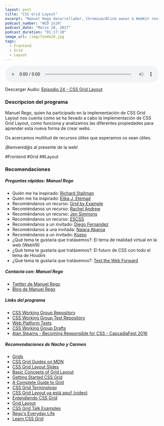 ```yaml
---
layout: post
title: "CSS Grid Layout"
excerpt: "Manuel Rego desarrollador, Chromium/Blink owner & WebKit reviewer nos habla sobre la implementación y el presente de CSS Grid Layout"
podcast_number: "WCD 1x24"
podcast_date: "Marzo 28, 2017"
podcast_duration: "01:17:10"
image_url: /img/fondo24.jpg
tags: 
  - Frontend
  - Grid
  - Layout
---
```


<audio src="http://www.podtrac.com/pts/redirect.mp3/archive.org/download/WCD-24/WeCodeSign%201x24%20-%20CSS%20Grid%20Layout.mp3" preload="auto" controls style="width: 100%;">
  <p>Tu navegador no implementa el elemento audio</p>
</audio>

<p>Descargar Audio: <a href="http://www.podtrac.com/pts/redirect.mp3/archive.org/download/WCD-24/WeCodeSign%201x24%20-%20CSS%20Grid%20Layout.mp3" title="Botón derecho del ratón, luego guardar enlace como...">Episodio 24 - CSS Grid Layout</a></p>

<h3 class="post-title  post-heading">Descripcion del programa</h3>

Manuel Rego, quien ha participado en la implementación de CSS Grid Layout nos cuenta como se ha llevado a cabo la implementación de CSS Grid Layout, como funciona y analizamos las diferentes propiedades para aprender esta nueva forma de crear webs.

Os acercamos multitud de recursos útiles que esperamos os sean útiles.

¡Bienvenid@s al presente de la web!
 
<div class="rule"></div>

#Frontend #Grid ##Layout

<div class="rule"></div>

<h3 class="post-title  post-heading">Recomendaciones</h3>

##### Preguntas rápidas: Manuel Rego

<ul>
  <li class="recomendacion"><span>Quién me ha inspirado: </span><a href="https://stallman.org/">Richard Stallman</a></li>
  <li class="recomendacion"><span>Quién me ha inspirado: </span><a href="https://twitter.com/fantasai">Elika J. Etemad</a></li>
  <li class="recomendacion"><span>Recomiéndanos un recurso: </span><a href="http://gridbyexample.com/">Grid by Example</a></li>
  <li class="recomendacion"><span>Recomiéndanos un recurso: </span><a href="https://rachelandrew.co.uk/">Rachel Andrew</a></li>
  <li class="recomendacion"><span>Recomiéndanos un recurso: </span><a href="http://jensimmons.com/">Jen Simmons</a></li>
  <li class="recomendacion"><span>Recomiéndanos un recurso: </span><a href="https://escss.blogspot.com/">ESCSS</a></li>
  <li class="recomendacion"><span>Recomiéndanos a un invitado: </span><a href="https://www.linkedin.com/in/diegofgoberna/">Diego Fernandez</a></li>
  <li class="recomendacion"><span>Recomiéndanos a una invitada: </span><a href="https://twitter.com/nabaroa">Naiara Abaroa</a></li>
  <li class="recomendacion"><span>Recomiéndanos a un invitado: </span><a href="https://twitter.com/Kseso">Kseso</a></li>
  <li class="recomendacion"><span>¿Qué tema te gustaría que tratásemos?: </span>El tema de realidad virtual en la web (WebVR)</a></li>
  <li class="recomendacion"><span>¿Qué tema te gustaría que tratásemos?: </span>El futuro de CSS con todo el tema de Houdini</li>
  <li class="recomendacion"><span>¿Qué tema te gustaría que tratásemos?: </span><a href="http://testthewebforward.org/">Test the Web Forward</a></li>
</ul>

##### Contacta con: Manuel Rego

<ul>
  <li class="recomendacion"><a href="https://twitter.com/regocas">Twitter de Manuel Rego</a></li>
  <li class="recomendacion"><a href="https://blogs.igalia.com/mrego/">Blog de Manuel Rego</a></li>
</ul>

##### Links del programa

<ul>
  <li class="recomendacion"><a href="https://github.com/w3c/csswg-drafts/issues">CSS Working Group Repository</a></li>
  <li class="recomendacion"><a href="https://github.com/w3c/csswg-test">CSS Working Group Test Repository</a></li>
  <li class="recomendacion"><a href="https://github.com/w3c/web-platform-tests/">Web Platform Tests</a></li>
  <li class="recomendacion"><a href="https://github.com/w3c/csswg-drafts/issues">CSS Working Group Drafts</a></li>
  <li class="recomendacion"><a href="https://www.youtube.com/watch?v=uHDhtRyDR60">Alan Stearns - Becoming Responsible for CSS - CascadiaFest 2016</a></li>
</ul>

##### Recomendaciones de Nacho y Carmen

<ul>
  <li class="recomendacion"><a href="https://developer.mozilla.org/en-US/docs/Learn/CSS/CSS_layout/Grids">Grids</a></li>
  <li class="recomendacion"><a href="https://www.rachelandrew.co.uk/archives/2017/03/07/css-grid-guides-on-mdn/">CSS Grid Guides on MDN</a></li>
  <li class="recomendacion"><a href="https://www.slideshare.net/rachelandrew/css-grid-layout-for-frontend-ne">CSS Grid Layout Slides</a></li>
  <li class="recomendacion"><a href="https://developer.mozilla.org/en-US/docs/Web/CSS/CSS_Grid_Layout/Basic_Concepts_of_Grid_Layout">Basic Concepts of Grid Layout</a></li>
  <li class="recomendacion"><a href="https://css-tricks.com/getting-started-css-grid/">Getting Started CSS Grid</a></li>
  <li class="recomendacion"><a href="https://css-tricks.com/snippets/css/complete-guide-grid/">A Complete Guide to Grid</a></li>
  <li class="recomendacion"><a href="https://bitsofco.de/css-grid-terminology/">CSS Grid Terminology</a></li>
  <li class="recomendacion"><a href="https://www.youtube.com/watch?v=xotm_GckeYY&feature=youtu.be">CSS Grid Layout ya está aquí! (video)</a></li>
  <li class="recomendacion"><a href="https://www.youtube.com/watch?v=Mj3N4op3dMc&list=PLM-Y_YQmMEqBxmylkI5WJn9ouUxWlJNOW">Entendiendo CSS Grid</a></li>
  <li class="recomendacion"><a href="http://codepen.io/collection/DgwjNL/">Grid Layout</a></li>
  <li class="recomendacion"><a href="http://codepen.io/collection/DEPOzv/">CSS Grid Talk Examples</a></li>
  <li class="recomendacion"><a href="https://blogs.igalia.com/mrego/tag/css-grid-layout/">Rego's Everyday Life</a></li>
  <li class="recomendacion"><a href="http://jensimmons.com/post/feb-27-2017/learn-css-grid">Learn CSS Grid</a></li>
</ul>
